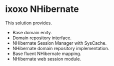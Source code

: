 ixoxo NHibernate
===============

This solution provides.

* Base domain enity.
* Domain repository interface.
* NHibernate Session Manager with SysCache.
* NHibernate domain repository implementation.
* Base fluent NHibernate mapping.
* NHibernate web session module.
